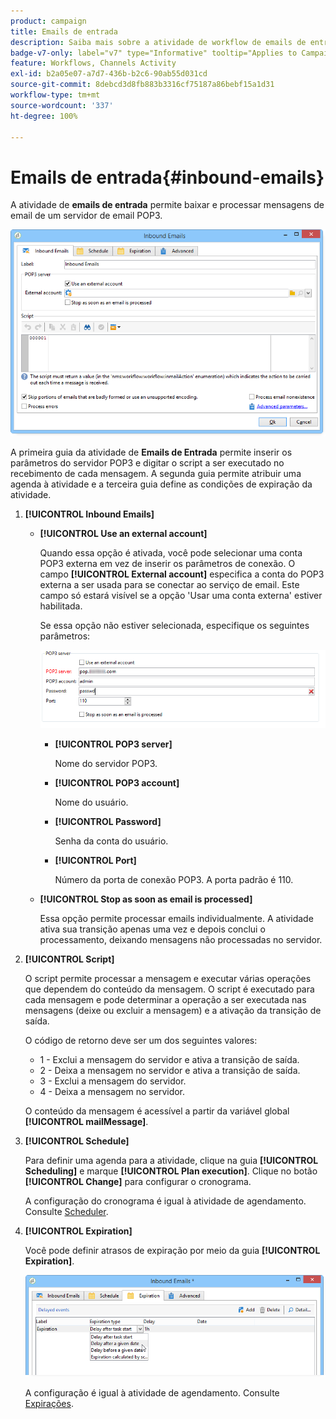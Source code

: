 ```yaml
---
product: campaign
title: Emails de entrada
description: Saiba mais sobre a atividade de workflow de emails de entrada
badge-v7-only: label="v7" type="Informative" tooltip="Applies to Campaign Classic v7 only"
feature: Workflows, Channels Activity
exl-id: b2a05e07-a7d7-436b-b2c6-90ab55d031cd
source-git-commit: 8debcd3d8fb883b3316cf75187a86bebf15a1d31
workflow-type: tm+mt
source-wordcount: '337'
ht-degree: 100%

---
```


# Emails de entrada{#inbound-emails}



A atividade de **emails de entrada** permite baixar e processar mensagens de email de um servidor de email POP3.

![](assets/email_rec_edit_1.png)

A primeira guia da atividade de **Emails de Entrada** permite inserir os parâmetros do servidor POP3 e digitar o script a ser executado no recebimento de cada mensagem. A segunda guia permite atribuir uma agenda à atividade e a terceira guia define as condições de expiração da atividade.

1. **[!UICONTROL Inbound Emails]**

   * **[!UICONTROL Use an external account]**

      Quando essa opção é ativada, você pode selecionar uma conta POP3 externa em vez de inserir os parâmetros de conexão. O campo **[!UICONTROL External account]** especifica a conta do POP3 externa a ser usada para se conectar ao serviço de email. Este campo só estará visível se a opção &#39;Usar uma conta externa&#39; estiver habilitada.

      Se essa opção não estiver selecionada, especifique os seguintes parâmetros:

      ![](assets/email_rec_edit_1b.png)

      * **[!UICONTROL POP3 server]**

         Nome do servidor POP3.

      * **[!UICONTROL POP3 account]**

         Nome do usuário.

      * **[!UICONTROL Password]**

         Senha da conta do usuário.

      * **[!UICONTROL Port]**

         Número da porta de conexão POP3. A porta padrão é 110.
   * **[!UICONTROL Stop as soon as email is processed]**

      Essa opção permite processar emails individualmente. A atividade ativa sua transição apenas uma vez e depois conclui o processamento, deixando mensagens não processadas no servidor.


1. **[!UICONTROL Script]**

   O script permite processar a mensagem e executar várias operações que dependem do conteúdo da mensagem. O script é executado para cada mensagem e pode determinar a operação a ser executada nas mensagens (deixe ou excluir a mensagem) e a ativação da transição de saída.

   O código de retorno deve ser um dos seguintes valores:

   * 1 - Exclui a mensagem do servidor e ativa a transição de saída.
   * 2 - Deixa a mensagem no servidor e ativa a transição de saída.
   * 3 - Exclui a mensagem do servidor.
   * 4 - Deixa a mensagem no servidor.

   O conteúdo da mensagem é acessível a partir da variável global **[!UICONTROL mailMessage]**.

1. **[!UICONTROL Schedule]**

   Para definir uma agenda para a atividade, clique na guia **[!UICONTROL Scheduling]** e marque **[!UICONTROL Plan execution]**. Clique no botão **[!UICONTROL Change]** para configurar o cronograma.

   A configuração do cronograma é igual à atividade de agendamento. Consulte [Scheduler](scheduler.md).

1. **[!UICONTROL Expiration]**

   Você pode definir atrasos de expiração por meio da guia **[!UICONTROL Expiration]**.

   ![](assets/email_rec_edit_3.png)

   A configuração é igual à atividade de agendamento. Consulte [Expirações](defining-approvals.md).
